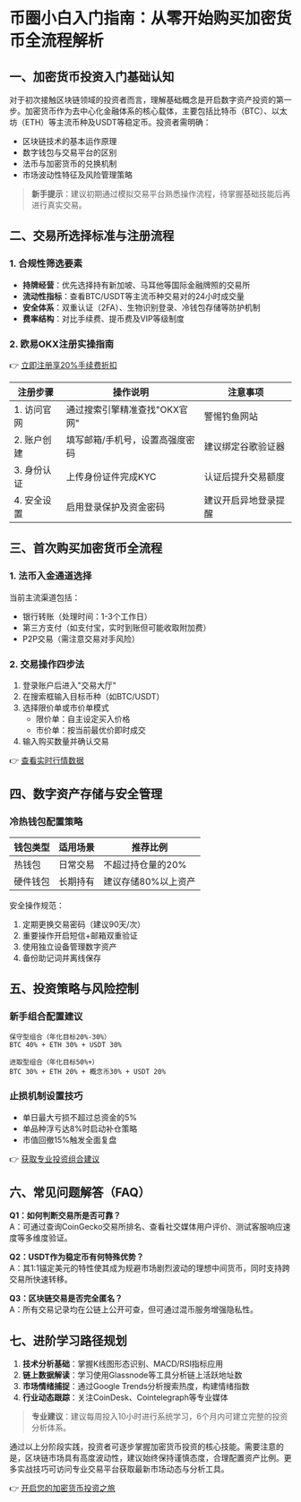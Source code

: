 # 币圈小白入门指南：从零开始购买加密货币全流程解析

## 一、加密货币投资入门基础认知
对于初次接触区块链领域的投资者而言，理解基础概念是开启数字资产投资的第一步。加密货币作为去中心化金融体系的核心载体，主要包括比特币（BTC）、以太坊（ETH）等主流币种及USDT等稳定币。投资者需明确：  
- 区块链技术的基本运作原理  
- 数字钱包与交易平台的区别  
- 法币与加密货币的兑换机制  
- 市场波动性特征及风险管理策略  

> **新手提示**：建议初期通过模拟交易平台熟悉操作流程，待掌握基础技能后再进行真实交易。

## 二、交易所选择标准与注册流程
### 1. 合规性筛选要素
- **持牌经营**：优先选择持有新加坡、马耳他等国际金融牌照的交易所  
- **流动性指标**：查看BTC/USDT等主流币种交易对的24小时成交量  
- **安全体系**：双重认证（2FA）、生物识别登录、冷钱包存储等防护机制  
- **费率结构**：对比手续费、提币费及VIP等级制度  

### 2. 欧易OKX注册实操指南  
👉 [立即注册享20%手续费折扣](https://bit.ly/okx_welcome)  

| 注册步骤 | 操作说明 | 注意事项 |
|---------|---------|---------|
| 1. 访问官网 | 通过搜索引擎精准查找"OKX官网" | 警惕钓鱼网站 |
| 2. 账户创建 | 填写邮箱/手机号，设置高强度密码 | 建议绑定谷歌验证器 |
| 3. 身份认证 | 上传身份证件完成KYC | 认证后提升交易额度 |
| 4. 安全设置 | 启用登录保护及资金密码 | 建议开启异地登录提醒 |

## 三、首次购买加密货币全流程
### 1. 法币入金通道选择  
当前主流渠道包括：  
- 银行转账（处理时间：1-3个工作日）  
- 第三方支付（如支付宝，实时到账但可能收取附加费）  
- P2P交易（需注意交易对手风险）  

### 2. 交易操作四步法  
1. 登录账户后进入"交易大厅"  
2. 在搜索框输入目标币种（如BTC/USDT）  
3. 选择限价单或市价单模式  
   - 限价单：自主设定买入价格  
   - 市价单：按当前最优价即时成交  
4. 输入购买数量并确认交易  

👉 [查看实时行情数据](https://bit.ly/okx_welcome)  

## 四、数字资产存储与安全管理
### 冷热钱包配置策略  
| 钱包类型 | 适用场景 | 推荐比例 |
|---------|---------|---------|
| 热钱包 | 日常交易 | 不超过持仓量的20% |
| 硬件钱包 | 长期持有 | 建议存储80%以上资产 |

安全操作规范：  
1. 定期更换交易密码（建议90天/次）  
2. 重要操作开启短信+邮箱双重验证  
3. 使用独立设备管理数字资产  
4. 备份助记词并离线保存  

## 五、投资策略与风险控制
### 新手组合配置建议  
```plaintext
保守型组合（年化目标20%-30%）  
BTC 40% + ETH 30% + USDT 30%  

进取型组合（年化目标50%+）  
BTC 30% + ETH 20% + 概念币30% + USDT 20%  
```

### 止损机制设置技巧  
- 单日最大亏损不超过总资金的5%  
- 单品种浮亏达8%时启动补仓策略  
- 市值回撤15%触发全面复盘  

👉 [获取专业投资组合建议](https://bit.ly/okx_welcome)  

## 六、常见问题解答（FAQ）
**Q1：如何判断交易所是否可靠？**  
A：可通过查询CoinGecko交易所排名、查看社交媒体用户评价、测试客服响应速度等多维度验证。

**Q2：USDT作为稳定币有何特殊优势？**  
A：其1:1锚定美元的特性使其成为规避市场剧烈波动的理想中间货币，同时支持跨交易所快速转移。

**Q3：区块链交易是否完全匿名？**  
A：所有交易记录均在公链上公开可查，但可通过混币服务增强隐私性。

## 七、进阶学习路径规划
1. **技术分析基础**：掌握K线图形态识别、MACD/RSI指标应用  
2. **链上数据解读**：学习使用Glassnode等工具分析链上活跃地址数  
3. **市场情绪捕捉**：通过Google Trends分析搜索热度，构建情绪指数  
4. **行业动态跟踪**：关注CoinDesk、Cointelegraph等专业媒体  

> **专业建议**：建议每周投入10小时进行系统学习，6个月内可建立完整的投资分析体系。

通过以上分阶段实践，投资者可逐步掌握加密货币投资的核心技能。需要注意的是，区块链市场具有高度波动性，建议始终保持谨慎态度，合理配置资产比例。更多实战技巧可访问专业交易平台获取最新市场动态与分析工具。  

👉 [开启您的加密货币投资之旅](https://bit.ly/okx_welcome)